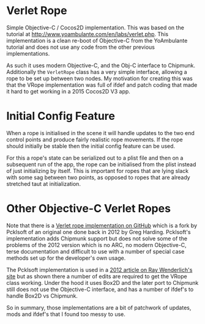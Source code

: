 Verlet Rope
===========

Simple Objective-C / Cocos2D implementation.  This was based on the tutorial
at http://www.yoambulante.com/en/labs/verlet.php.  This implementation is a 
clean re-boot of Objective-C from the YoAmbulante tutorial and does not use
any code from the other previous implementations.

As such it uses modern Objective-C, and the Obj-C interface to Chipmunk.
Additionally the `VerletRope` class has a very simple interface, allowing
a rope to be set up between two nodes.  My motivation for creating this was that
the VRope implementation was full of ifdef and patch coding that made it hard
to get working in a 2015 Cocos2D V3 app.


Initial Config Feature
======================

When a rope is initialised in the scene it will handle updates to the two
end control points and produce fairly realistic rope movements.  If the rope
should initially be stable then the initial config feature can be used.

For this a rope's state can be serialized out to a plist file and then on a
subsequent run of the app, the rope can be initialised from the plist instead
of just initializing by itself.  This is important for ropes that are lying
slack with some sag between two points, as opposed to ropes that are already
stretched taut at initialization.


Other Objective-C Verlet Ropes
==============================

Note that there is a [Verlet rope implementation on GitHub](https://github.com/pkclsoft/VRope/tree/chipmunk) which is a fork by
Pcklsoft of an original one done back in 2012 by Greg Harding.  Pcklsoft's implementation
adds Chipmunk support but does not solve some of the problems of the 2012 version which is
no ARC, no modern Objective-C, terse documentation and difficult to use with a number of special
case methods set up for the developer's own usage.

The Pcklsoft implementation is used in a [2012 article on Ray Wenderlich's site](http://www.raywenderlich.com/14793/how-to-make-a-game-like-cut-the-rope-part-1)
but as shown there a number of edits are required to get the VRope class working.
Under the hood it uses Box2D and the later port to Chipmunk still does not use
the Objective-C interface, and has a number of ifdef's to handle Box2D vs Chipmunk.

So in summary, those implementations are a bit of patchwork of updates, mods and
ifdef's that I found too messy to use.


